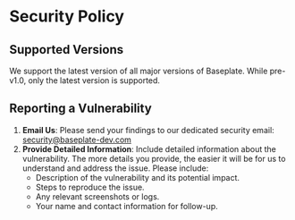 # Security Policy

## Supported Versions

We support the latest version of all major versions of Baseplate. While pre-v1.0, only the latest version is supported.

## Reporting a Vulnerability

1. **Email Us**: Please send your findings to our dedicated security email: security@baseplate-dev.com
2. **Provide Detailed Information**: Include detailed information about the vulnerability. The more details you provide, the easier it will be for us to understand and address the issue. Please include:
   - Description of the vulnerability and its potential impact.
   - Steps to reproduce the issue.
   - Any relevant screenshots or logs.
   - Your name and contact information for follow-up.
